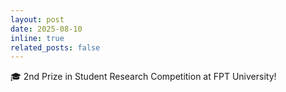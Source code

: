 ```yaml
---
layout: post
date: 2025-08-10
inline: true
related_posts: false
---
```

🎓 2nd Prize in Student Research Competition at FPT University!